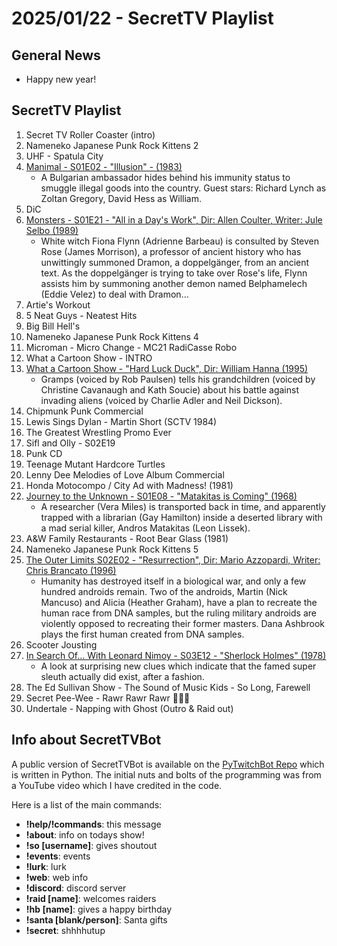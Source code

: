 # 2025/01/22 - SecretTV Playlist

## General News

- Happy new year!

## SecretTV Playlist

1. Secret TV Roller Coaster (intro)
2. Nameneko Japanese Punk Rock Kittens 2
3. UHF - Spatula City
5. [Manimal - S01E02 - "Illusion" - (1983)](https://en.wikipedia.org/wiki/Manimal#Episodes)
   - A Bulgarian ambassador hides behind his immunity status to smuggle illegal goods into the country. Guest stars: Richard Lynch as Zoltan Gregory, David Hess as William.
6. DiC
7. [Monsters - S01E21 - "All in a Day's Work", Dir: Allen Coulter, Writer: Jule Selbo (1989)](https://en.wikipedia.org/wiki/List_of_Monsters_episodes)
   - White witch Fiona Flynn (Adrienne Barbeau) is consulted by Steven Rose (James Morrison), a professor of ancient history who has unwittingly summoned Dramon, a doppelgänger, from an ancient text. As the doppelgänger is trying to take over Rose's life, Flynn assists him by summoning another demon named Belphamelech (Eddie Velez) to deal with Dramon...
8. Artie's Workout
9. 5 Neat Guys - Neatest Hits
10. Big Bill Hell's
11. Nameneko Japanese Punk Rock Kittens 4
12. Microman - Micro Change - MC21 RadiCasse Robo
13. What a Cartoon Show - INTRO
14. [What a Cartoon Show - "Hard Luck Duck", Dir: William Hanna (1995)](https://en.wikipedia.org/wiki/What_a_Cartoon!)
    - Gramps (voiced by Rob Paulsen) tells his grandchildren (voiced by Christine Cavanaugh and Kath Soucie) about his battle against invading aliens (voiced by Charlie Adler and Neil Dickson).
15. Chipmunk Punk Commercial
16. Lewis Sings Dylan - Martin Short (SCTV 1984)
17. The Greatest Wrestling Promo Ever
18. Sifl and Olly - S02E19
19. Punk CD
20. Teenage Mutant Hardcore Turtles
21. Lenny Dee Melodies of Love Album Commercial
22. Honda Motocompo / City Ad with Madness! (1981)
23. [Journey to the Unknown - S01E08 - "Matakitas is Coming" (1968)](https://en.wikipedia.org/wiki/Journey_to_the_Unknown#Episodes)
    - A researcher (Vera Miles) is transported back in time, and apparently trapped with a librarian (Gay Hamilton) inside a deserted library with a mad serial killer, Andros Matakitas (Leon Lissek).
24. A&W Family Restaurants - Root Bear Glass (1981)
25. Nameneko Japanese Punk Rock Kittens 5
26. [The Outer Limits S02E02 - "Resurrection", Dir: Mario Azzopardi, Writer: Chris Brancato (1996)](https://en.wikipedia.org/wiki/List_of_The_Outer_Limits_(1995_TV_series)_episodes#Season_2_(1996))
    - Humanity has destroyed itself in a biological war, and only a few hundred androids remain. Two of the androids, Martin (Nick Mancuso) and Alicia (Heather Graham), have a plan to recreate the human race from DNA samples, but the ruling military androids are violently opposed to recreating their former masters. Dana Ashbrook plays the first human created from DNA samples.
27. Scooter Jousting
28. [In Search Of... With Leonard Nimoy - S03E12 - "Sherlock Holmes" (1978)](https://en.wikipedia.org/wiki/In_Search_of..._(TV_series)#Season_3_(1978%E2%80%931979))
    - A look at surprising new clues which indicate that the famed super sleuth actually did exist, after a fashion.
29. The Ed Sullivan Show - The Sound of Music Kids - So Long, Farewell
30. Secret Pee-Wee - Rawr Rawr Rawr 🐊🐊🐊
31. Undertale - Napping with Ghost (Outro & Raid out)



## Info about SecretTVBot

A public version of SecretTVBot is available on the [PyTwitchBot Repo](https://github.com/awbored/PyTwitchBot) which is written in Python.  The initial nuts and bolts of the programming was from a YouTube video which I have credited in the code.

Here is a list of the main commands:
- **!help/!commands**: this message
- **!about**: info on todays show!
- **!so [username]**: gives shoutout
- **!events**: events
- **!lurk**: lurk
- **!web**: web info
- **!discord**: discord server
- **!raid [name]**: welcomes raiders
- **!hb [name]**: gives a happy birthday
- **!santa [blank/person]**: Santa gifts
- **!secret**: shhhhutup
